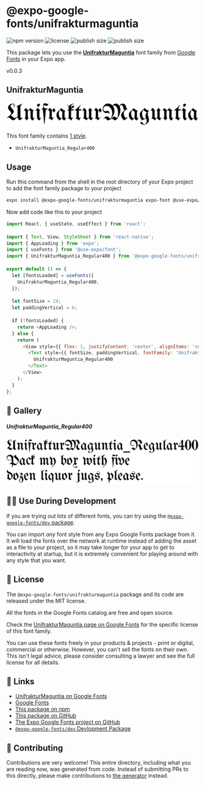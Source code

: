 # @expo-google-fonts/unifrakturmaguntia

![npm version](https://flat.badgen.net/npm/v/@expo-google-fonts/unifrakturmaguntia)
![license](https://flat.badgen.net/github/license/expo/google-fonts)
![publish size](https://flat.badgen.net/packagephobia/install/@expo-google-fonts/unifrakturmaguntia)
![publish size](https://flat.badgen.net/packagephobia/publish/@expo-google-fonts/unifrakturmaguntia)

This package lets you use the [**UnifrakturMaguntia**](https://fonts.google.com/specimen/UnifrakturMaguntia) font family from [Google Fonts](https://fonts.google.com/) in your Expo app.

v0.0.3

## UnifrakturMaguntia

![UnifrakturMaguntia](./font-family.png)

This font family contains [1 style](#-gallery).

- `UnifrakturMaguntia_Regular400`

## Usage

Run this command from the shell in the root directory of your Expo project to add the font family package to your project
```sh
expo install @expo-google-fonts/unifrakturmaguntia expo-font @use-expo/font
```

Now add code like this to your project
```js
import React, { useState, useEffect } from 'react';

import { Text, View, StyleSheet } from 'react-native';
import { AppLoading } from 'expo';
import { useFonts } from '@use-expo/font';
import { UnifrakturMaguntia_Regular400 } from '@expo-google-fonts/unifrakturmaguntia';

export default () => {
  let [fontsLoaded] = useFonts({
    UnifrakturMaguntia_Regular400,
  });

  let fontSize = 24;
  let paddingVertical = 6;

  if (!fontsLoaded) {
    return <AppLoading />;
  } else {
    return (
      <View style={{ flex: 1, justifyContent: 'center', alignItems: 'center' }}>
        <Text style={{ fontSize, paddingVertical, fontFamily: 'UnifrakturMaguntia_Regular400' }}>
          UnifrakturMaguntia_Regular400
        </Text>
      </View>
    );
  }
};

```

## 🔡 Gallery

##### UnifrakturMaguntia_Regular400
![UnifrakturMaguntia_Regular400](./760d5515a6a9a134ae422f5944056967d7e7d59e1e22b09f4c37caa548229534.ttf.png)


## 👩‍💻 Use During Development

If you are trying out lots of different fonts, you can try using the [`@expo-google-fonts/dev` package](https://github.com/expo/google-fonts/tree/master/font-packages/dev#readme).

You can import *any* font style from any Expo Google Fonts package from it. It will load the fonts
over the network at runtime instead of adding the asset as a file to your project, so it may take longer
for your app to get to interactivity at startup, but it is extremely convenient
for playing around with any style that you want.

## 📖 License

The `@expo-google-fonts/unifrakturmaguntia` package and its code are released under the MIT license.

All the fonts in the Google Fonts catalog are free and open source.

Check the [UnifrakturMaguntia page on Google Fonts](https://fonts.google.com/specimen/UnifrakturMaguntia) for the specific license of this font family.

You can use these fonts freely in your products & projects - print or digital, commercial or otherwise. However, you can't sell the fonts on their own. This isn't legal advice, please consider consulting a lawyer and see the full license for all details.

## 🔗 Links

- [UnifrakturMaguntia on Google Fonts](https://fonts.google.com/specimen/UnifrakturMaguntia)
- [Google Fonts](https://fonts.google.com/)
- [This package on npm](https://www.npmjs.com/package/@expo-google-fonts/unifrakturmaguntia)
- [This package on GitHub](https://github.com/expo/google-fonts/tree/master/font-packages/unifrakturmaguntia)
- [The Expo Google Fonts project on GitHub](https://github.com/expo/google-fonts)
- [`@expo-google-fonts/dev` Devlopment Package](https://github.com/expo/google-fonts/tree/master/font-packages/dev)


## 🤝 Contributing

Contributions are very welcome! This entire directory, including what you are reading now, was generated from code. Instead of submitting PRs to this directly, please make contributions to [the generator](https://github.com/expo/google-fonts/tree/master/packages/generator) instead.
